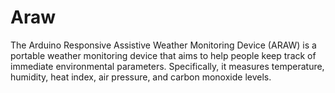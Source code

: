 # Araw
The Arduino Responsive Assistive Weather Monitoring Device (ARAW) is a portable weather monitoring device that aims to help people keep track of immediate environmental parameters.
Specifically, it measures temperature, humidity, heat index, air pressure, and carbon monoxide levels.
